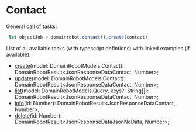 # Contact 

General call of tasks:

```javascript
 let objectJob = domainrobot.contact().create(contact);
```

List of all available tasks (with typescript defintions) with linked examples (if available):

* [create](https://github.com/InterNetX/js-domainrobot-sdk/blob/master/examples/contact/ContactCreate.js)(model: DomainRobotModels.Contact): DomainRobotResult<JsonResponseDataContact, Number>;
* [update](https://github.com/InterNetX/js-domainrobot-sdk/blob/master/examples/contact/ContactUpdate.js)(model: DomainRobotModels.Contact): DomainRobotResult<JsonResponseDataContact, Number>;
* [list](https://github.com/InterNetX/js-domainrobot-sdk/blob/master/examples/contact/ContactList.js)(model: DomainRobotModels.Query, keys?: String[]): DomainRobotResult<JsonResponseDataContact, Number>;
* [info](https://github.com/InterNetX/js-domainrobot-sdk/blob/master/examples/contact/ContactInfo.js)(id: Number): DomainRobotResult<JsonResponseDataContact, Number>;
* [delete](https://github.com/InterNetX/js-domainrobot-sdk/blob/master/examples/contact/ContactDelete.js)(id: Number): DomainRobotResult<JsonResponseDataJsonNoData, Number>;